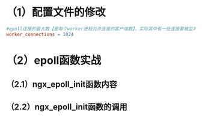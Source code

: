 # （1）配置文件的修改

```makefile
#epoll连接的最大数【是每个worker进程允许连接的客户端数】，实际其中有一些连接要被监听socket使用，实际允许的客户端连接数会比这个数小一些
worker_connections = 1024
```



# （2）epoll函数实战

## （2.1）ngx_epoll_init函数内容

## （2.2）ngx_epoll_init函数的调用


